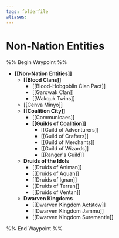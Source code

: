 ```yaml
---
tags: folderfile
aliases:
---
```


# Non-Nation Entities
%% Begin Waypoint %%
- **[[Non-Nation Entities]]**
	- **[[Blood Clans]]**
		- [[Blood-Hobgoblin Clan Pact]]
		- [[Garqwak Clan]]
		- [[Wakquk Twins]]
	- [[Cenva Minyo]]
	- **[[Coalition City]]**
		- [[Communicaes]]
		- **[[Guilds of Coalition]]**
			- [[Guild of Adventurers]]
			- [[Guild of Crafters]]
			- [[Guild of Merchants]]
			- [[Guild of Wizards]]
			- [[Ranger's Guild]]
	- **Druids of the Idols**
		- [[Druids of Animan]]
		- [[Druids of Aquan]]
		- [[Druids of Ignan]]
		- [[Druids of Terran]]
		- [[Druids of Ventan]]
	- **Dwarven Kingdoms**
		- [[Dwarven Kingdom Actstow]]
		- [[Dwarven Kingdom Jammu]]
		- [[Dwarven Kingdom Suremantle]]

%% End Waypoint %%
